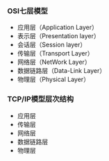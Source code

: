 ### OSI七层模型

* 应用层（Application Layer）
* 表示层（Presentation layer）
* 会话层（Session layer）
* 传输层（Transport Layer）
* 网络层（NetWork Layer）
* 数据链路层（Data-Link Layer）
* 物理层（Physical Layer）

### TCP/IP模型层次结构

* 应用层
* 传输层
* 网络层
* 数据链路层
* 物理层